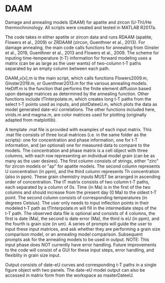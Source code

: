 # DAAM
Damage and annealing models (DAAM) for apatite and zircon (U-Th)/He thermochronology. All scripts were created and tested in MATLAB R2017a.

The code takes in either apatite or zircon data and runs RDAAM (apatite, Flowers et al., 2009) or ZRDAAM (zircon, Guenthner et al., 2013). For damage annealing, the main code calls functions for annealing from Ginster et al., 2019, Guenthner et al., 2013 and Flowers et al., 2009. The scheme for inputing time-temperature (t-T) information for forward modeling uses a matrix (can be as large as the user wants) of two-column t-T paths separated by an empty column between each path.

DAAM_v[x].m is the main script, which calls functions Flowers2009.m, Ginster2019.m, or Guenthner2013.m for the various annealing models. HeDiff.m is the function that performs the finite element diffusion based upon damage matrices as determined by the annealing function. Other functions include tTInterpolate.m, which creates long t-T paths from the select t-T points used as inputs, and plotDateeU.m, which plots the data as model generated date-eU correlations. The other functions included here, virids.m and magma.m, are color matrices used for plotting (originally adapted from matplotlib).

A template .mat file is provided with examples of each input matrix. This .mat file consists of three local matrices (i.e. in the same folder as the scripts): one for concentration and phase information, one for t-T information, and (an optional) one for measured data to compare to the models. The concentration and phase matrix is a cell object with three columns, with each row representing an individual model grain (can be as many as the user desires). The first column consists of strings, either "zirc" for zircon models or "ap" for apatite models. The second column represents U concentration (in ppm), and the third column represents Th concentration (also in ppm). These grain chemistry inputs MUST be arranged in ascending order of concentration. The tT matrix consists of two column t-T paths, each separated by a column of 0s. Time (in Ma) is in the first of the two columns and should increase from the present day (0 Ma) to the oldest t-T point. The second column consists of corresponding temperatures (in degrees Celsius). The user only needs to input inflection points in their modeled t-T path as tTInterpolate.m will fill in the intermediate steps of the t-T path. The observed data file is optional and consists of 4 columns, the first is date (Ma), the second is date error (Ma), the third is eU (in ppm), and the fourth is grain size (in um). A series of prompts will guide the user to input these input matrices, and ask whether they are performing a grain size comparison model, or an annealing model comparison. Subsequent prompts ask for the annealing models to be used in output. NOTE: This input phase does NOT currently have error handling. Future improvements to the code will consist of a GUI for these input steps, error handling, and flexiblity in grain size input.

Output consists of date-eU curves and corresponding t-T paths in a single figure object with two panels. The date-eU model output can also be accessed in matrix form from the workspace as masterDateeU.
